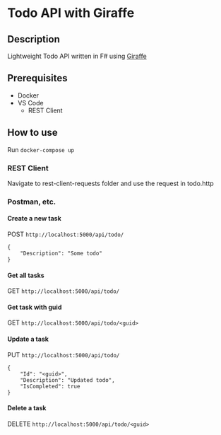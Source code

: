 # Todo API with Giraffe
## Description
Lightweight Todo API written in F# using [Giraffe](https://github.com/giraffe-fsharp/Giraffe)

## Prerequisites
* Docker
* VS Code
    * REST Client

## How to use
Run `docker-compose up`

### REST Client
Navigate to rest-client-requests folder and use the request in todo.http

### Postman, etc.
#### Create a new task
POST `http://localhost:5000/api/todo/`
```
{
    "Description": "Some todo"
}
```

#### Get all tasks
GET `http://localhost:5000/api/todo/`

#### Get task with guid
GET `http://localhost:5000/api/todo/<guid>`

#### Update a task
PUT `http://localhost:5000/api/todo/`
```
{
    "Id": "<guid>",
    "Description": "Updated todo",
    "IsCompleted": true
}
```

#### Delete a task
DELETE `http://localhost:5000/api/todo/<guid>`
